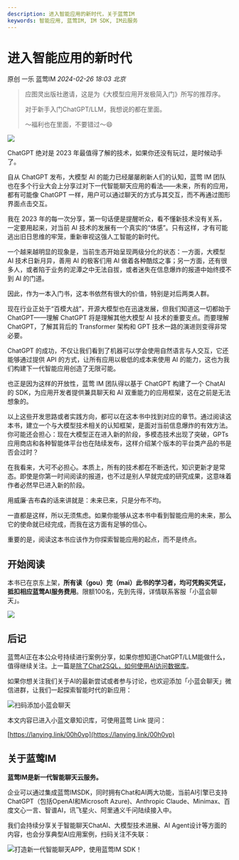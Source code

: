 ```yaml
---
description: 进入智能应用的新时代，关于蓝莺IM
keywords: 智能应用, 蓝莺IM, IM SDK, IM云服务
---
```

# 进入智能应用的新时代

原创 一乐 蓝莺IM _2024-02-26 18:03_ _北京_

> 应图灵出版社邀请，这是为《大模型应用开发极简入门》所写的推荐序。
> 
> 对于新手入门ChatGPT/LLM，我想说的都在里面。
> 
> ～福利也在里面，不要错过～😄

![](../assets/articles/autogen-4b6e72138188bee666a2fd3f8ca45d18233159bce2a58b0b1373c6beb9e58b74.jpeg)

ChatGPT 绝对是 2023 年最值得了解的技术，如果你还没有玩过，是时候动手了。

自从 ChatGPT 发布，大模型 AI 的能力已经屡屡刷新人们的认知，蓝莺 IM 团队也在多个行业大会上分享过对下一代智能聊天应用的看法——未来，所有的应用，都有可能像 ChatGPT 一样，用户可以通过聊天的方式与其交互，而不再通过图形界面点击交互。

我在 2023 年的每一次分享，第一句话便是提醒听众，看不懂新技术没有关系，一定要用起来，对当前 AI 技术的发展有一个真实的“体感”。只有这样，才有可能逃出旧日思维的牢笼，重新审视这强人工智能的新时代。

一个越来越明显的现象是，当前生态开始呈现两级分化的状态：一方面，大模型 AI 技术日新月异，善用 AI 的极客们用 AI 做着各种酷炫之事；另一方面，还有很多人，或者陷于业务的泥潭之中无法自拔，或者迷失在信息爆炸的报道中始终摸不到 AI 的门道。

因此，作为一本入门书，这本书依然有很大的价值，特别是对后两类人群。

现在行业正处于“百模大战”，开源大模型也在迅速发展，但我们知道这一切都始于 ChatGPT——理解 ChatGPT 将是理解其他大模型 AI 技术的重要支点。而要理解 ChatGPT，了解其背后的 Transformer 架构和 GPT 技术一路的演进则变得非常必要。

ChatGPT 的成功，不仅让我们看到了机器可以学会使用自然语言与人交互，它还能够通过提供 API 的方式，让所有应用以极低的成本来使用 AI 的能力，这也为我们构建下一代智能应用创造了无限可能。

也正是因为这样的开放性，蓝莺 IM 团队得以基于 ChatGPT 构建了一个 ChatAI 的 SDK，为应用开发者提供兼具聊天和 AI 双重能力的应用框架，这在之前是无法想象的。

以上这些开发思路或者实践方向，都可以在这本书中找到对应的章节。通过阅读这本书，建立一个与大模型技术相关的认知框架，是面对当前信息爆炸的有效方法。你可能还会担心：现在大模型正在进入新的阶段，多模态技术出现了突破，GPTs 应用商店和各种智能体平台也在陆续发布，这样介绍某个版本的平台类产品的书是否会过时？

在我看来，大可不必担心。本质上，所有的技术都在不断迭代，知识更新才是常态。即使是你第一时间阅读的报道，也不过是别人早就完成的研究成果，这意味着作者必然早已进入新的阶段。

用威廉·吉布森的话来讲就是：未来已来，只是分布不均。

一直都是这样，所以无须焦虑。如果你能够从这本书中看到智能应用的未来，那么它的使命就已经完成，而我在这方面有足够的信心。

重要的是，阅读这本书应该作为你探索智能应用的起点，而不是终点。

## 开始阅读

本书已在京东上架，**所有读（gou）完（mai）此书的学习者，均可凭购买凭证，抵扣相应蓝莺AI服务费用**。限额100名，先到先得，详情联系客服「小蓝会聊天」。

![](../assets/articles/autogen-2cf46d9c3329f5891ba9eb52c5c30278113222267aa5b92a2663f7ce94f8cedf.jpeg)

## 后记

蓝莺AI正在本公众号持续进行案例分享，如果你想知道ChatGPT/LLM能做什么，值得继续关注。上一篇是[除了Chat2SQL，如何使用AI访问数据库](https://docs.lanyingim.com/articles/product-and-technologies/How-to-Access-Databases-with-AI-Besides-Chat2SQL.html)。

如果你想关注我们关于AI的最新尝试或者参与讨论，也欢迎添加「小蓝会聊天」微信进群，让我们一起探索智能时代的新应用：

![扫码添加小蓝会聊天](../assets/articles/autogen-5d8b60effd72306cf5e0fbd4c1eda8269dd75bcde3679710d310f6541420ffb1.png)

本文内容已进入小蓝文章知识库，可使用蓝莺 Link 提问：

[https://lanying.link/00h0vp](https://lanying.link/00h0vp)

## 关于蓝莺IM

**蓝莺IM是新一代智能聊天云服务。**

企业可以通过集成蓝莺IMSDK，同时拥有Chat和AI两大功能，当前AI引擎已支持ChatGPT（包括OpenAI和Microsoft Azure)、Anthropic Claude、Minimax、百度文心一言、智谱AI，讯飞星火、阿里通义千问陆续接入中。

我们会持续分享关于智能聊天ChatAI、大模型技术进展、AI Agent设计等方面的内容，也会分享典型AI应用案例，扫码关注不失联：

![打造新一代智能聊天APP，使用蓝莺IM SDK！](../assets/articles/autogen-20269538e00e0ddb6d6943e64f4e231fe573e37747283ab32bae58095aea24f5.jpeg)
